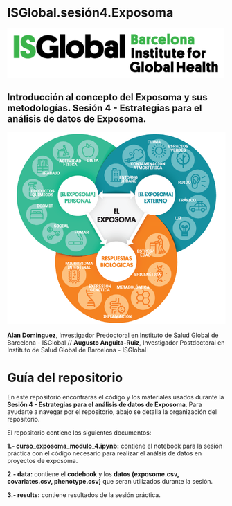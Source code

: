 # ISGlobal.sesión4.Exposoma
<img src="figures/isglobal.png" alt="ISGlobal logo" width="500"/>

## **Introducción al concepto del Exposoma y sus metodologías. Sesión 4 - Estrategias para el análisis de datos de Exposoma.**

<img src="figures/exposoma.png" alt="ISGlobal logo" width="600"/>

**Alan Dominguez**, Investigador Predoctoral en Instituto de Salud Global de Barcelona - ISGlobal //
**Augusto Anguita-Ruiz**, Investigador Postdoctoral en Instituto de Salud Global de Barcelona - ISGlobal

# Guía del repositorio
En este repositorio encontraras el código y los materiales usados durante la **Sesión 4 - Estrategias para el análisis de datos de Exposoma**. Para ayudarte a navegar por el repositorio, abajo se detalla la organización del repositorio. 

El repositorio contiene los siguientes documentos:

  **1.- curso_exposoma_modulo_4.ipynb:** contiene el notebook para la sesión práctica con el código necesario para realizar el análsis de datos en proyectos de exposoma. 

  **2.- data:** contiene el **codebook** y los **datos (exposome.csv, covariates.csv, phenotype.csv)** que seran utilizados durante la sesión.  

  **3.- results:** contiene resultados de la sesión práctica. 




